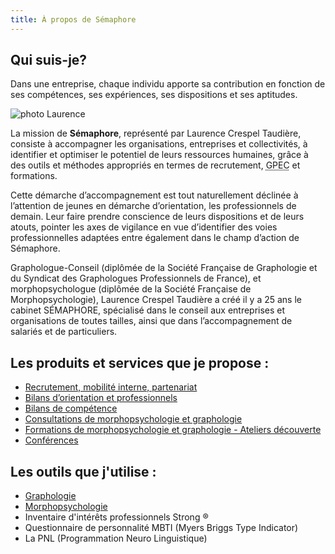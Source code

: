 ```yaml
---
title: À propos de Sémaphore
---
```

## Qui suis-je?

Dans une entreprise, chaque individu apporte sa contribution en fonction de ses compétences, ses expériences, ses dispositions et ses aptitudes.

<img src="/img/Laurence.jpg" class="float-right ml-4 md:ml-8 mt-4 mb-4 w-1/2 md:w-1/4 rounded-md"  alt="photo Laurence" />

La mission de **Sémaphore**, représenté par Laurence Crespel Taudière, consiste à accompagner les organisations, entreprises et collectivités, à identifier et optimiser le potentiel de leurs ressources humaines, grâce à des outils et méthodes appropriés en termes de recrutement, <abbr title="Gestion Prévisionnelle de l’Emploi et des Compétences"> GPEC</abbr> et formations.

Cette démarche d’accompagnement est tout naturellement déclinée à l’attention de jeunes en démarche d’orientation, les professionnels de demain. Leur faire prendre conscience de leurs dispositions et de leurs atouts, pointer les axes de vigilance en vue d’identifier des voies professionnelles adaptées entre également dans le champ d’action de Sémaphore.

Graphologue-Conseil (diplômée de la Société Française de Graphologie et du Syndicat des Graphologues Professionnels de France), et morphopsychologue (diplômée de la Société Française de Morphopsychologie), Laurence Crespel Taudière a créé il y a 25 ans le cabinet SÉMAPHORE, spécialisé dans le conseil aux entreprises et organisations de toutes tailles, ainsi que dans l’accompagnement de salariés et de particuliers.

## Les produits et services que je propose :

* [Recrutement, mobilité interne, partenariat](/entreprises)
* [Bilans d’orientation et professionnels](/orientation)
* [Bilans de compétence](/bilan)
* [Consultations de morphopsychologie et graphologie](/consultation)
* [Formations de morphopsychologie et graphologie - Ateliers découverte](/formation)
* [Conférences](/formation#conf%C3%A9rences)

## Les outils que j'utilise :

* [Graphologie](https://www.graphologie.asso.fr) 
* [Morphopsychologie](http://www.morphopsy.com)
* Inventaire d'intérêts professionnels Strong ®
* Questionnaire de personnalité MBTI (Myers Briggs Type Indicator)
* La PNL (Programmation Neuro Linguistique)